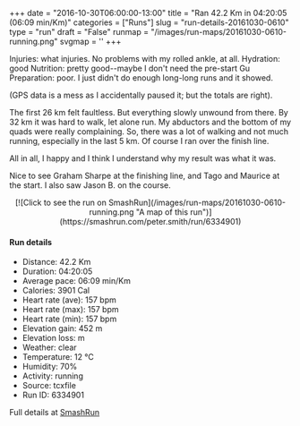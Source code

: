 +++
date = "2016-10-30T06:00:00-13:00"
title = "Ran 42.2 Km in 04:20:05 (06:09 min/Km)"
categories = ["Runs"]
slug = "run-details-20161030-0610"
type = "run"
draft = "False"
runmap = "/images/run-maps/20161030-0610-running.png"
svgmap = '<polyline points="53 61, 55 60, 54 58, 56 53, 42 38, 40 33, 35 32, 34 32, 32 29, 29 26, 27 27, 26 25, 25 25, 25 24, 22 26, 19 26, 11 20, 10 20, 10 21, 14 28, 19 32, 19 34, 17 40, 13 43, 13 45, 10 47, 9 51, 9 55, 2 66, 2 69, 0 69, 0 66, 2 64, 3 68, 6 70, 11 72, 13 68, 16 66, 17 66, 17 66, 14 69, 16 70, 15 73, 17 73, 18 72, 20 72, 21 71, 36 75, 44 75, 49 79, 52 80, 57 79, 61 78, 65 79, 68 77, 67 73, 71 73, 73 72, 76 73, 77 75, 79 76, 81 76, 83 75, 92 78, 96 77, 98 78, 100 78, 98 78, 95 77, 92 78, 88 77, 83 75, 81 76, 79 76, 77 75, 76 73, 73 72, 71 74, 67 73, 68 77, 65 79, 64 79, 61 78, 58 79, 53 80, 50 79, 44 76, 36 75, 23 71, 21 71, 20 72, 19 71, 17 73, 15 73, 14 74, 13 73">'
+++

Injuries: what injuries. No problems with my rolled ankle, at all. 
Hydration: good
Nutrition: pretty good--maybe I don't need the pre-start Gu 
Preparation: poor. I just didn't do enough long-long runs and it showed. 

(GPS data is a mess as I accidentally paused it; but the totals are right). 

The first 26 km felt faultless. But everything slowly unwound from there. By 32 km it was hard to walk, let alone run. My abductors and the bottom of my quads were really complaining. So, there was a lot of walking and not much running, especially in the last 5 km. Of course I ran over the finish line.

All in all, I happy and I think I understand why my result was what it was. 

Nice to see Graham Sharpe at the finishing line, and Tago and Maurice at the start. I also saw Jason B. on the course. 

<!--more-->

<center>
[![Click to see the run on SmashRun](/images/run-maps/20161030-0610-running.png "A map of this run")](https://smashrun.com/peter.smith/run/6334901)
</center>

#### Run details

* Distance: 42.2 Km
* Duration: 04:20:05
* Average pace: 06:09 min/Km
* Calories: 3901 Cal
* Heart rate (ave): 157 bpm
* Heart rate (max): 157 bpm
* Heart rate (min): 157 bpm
* Elevation gain: 452 m
* Elevation loss:  m
* Weather: clear
* Temperature: 12 &deg;C
* Humidity: 70%
* Activity: running
* Source: tcxfile
* Run ID: 6334901

Full details at [SmashRun](https://smashrun.com/peter.smith/run/6334901)